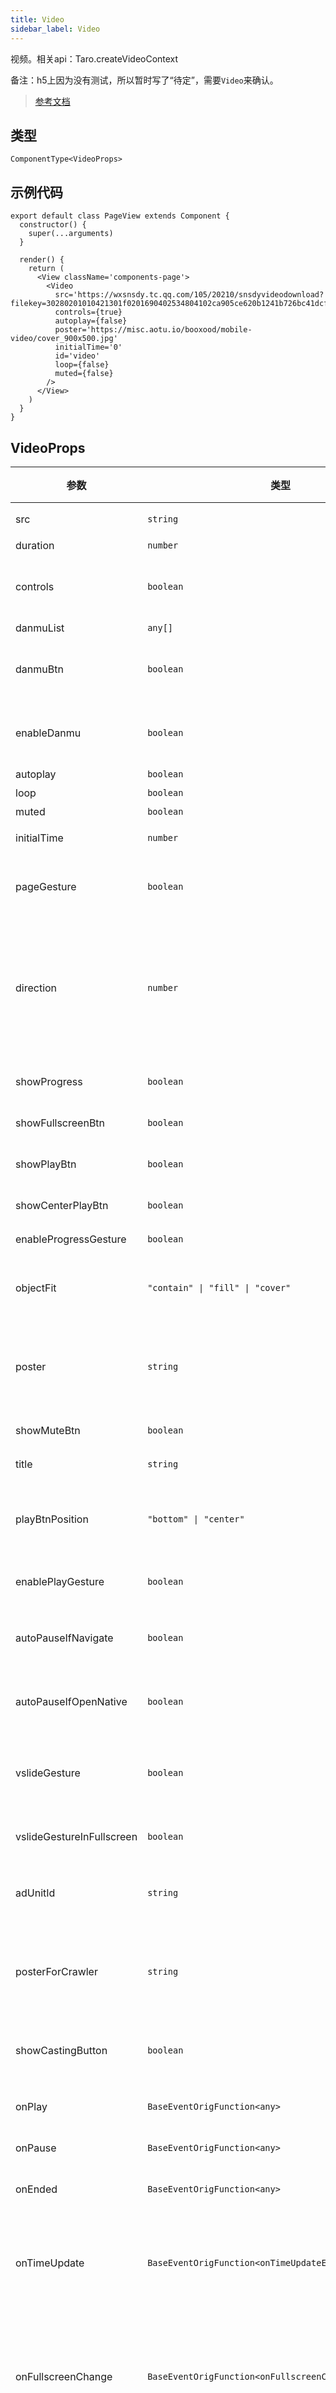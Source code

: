 ```yaml
---
title: Video
sidebar_label: Video
---
```


视频。相关api：Taro.createVideoContext

备注：h5上因为没有测试，所以暂时写了“待定”，需要`Video`来确认。

> [参考文档](https://developers.weixin.qq.com/miniprogram/dev/component/video.html)

## 类型

```tsx
ComponentType<VideoProps>
```

## 示例代码

```tsx
export default class PageView extends Component {
  constructor() {
    super(...arguments)
  }

  render() {
    return (
      <View className='components-page'>
        <Video
          src='https://wxsnsdy.tc.qq.com/105/20210/snsdyvideodownload?filekey=30280201010421301f0201690402534804102ca905ce620b1241b726bc41dcff44e00204012882540400&bizid=1023&hy=SH&fileparam=302c020101042530230204136ffd93020457e3c4ff02024ef202031e8d7f02030f42400204045a320a0201000400'
          controls={true}
          autoplay={false}
          poster='https://misc.aotu.io/booxood/mobile-video/cover_900x500.jpg'
          initialTime='0'
          id='video'
          loop={false}
          muted={false}
        />
      </View>
    )
  }
}
```

## VideoProps

<table>
  <thead>
    <tr>
      <th>参数</th>
      <th>类型</th>
      <th style={{ textAlign: "center"}}>默认值</th>
      <th style={{ textAlign: "center"}}>必填</th>
      <th>说明</th>
    </tr>
  </thead>
  <tbody>
    <tr>
      <td>src</td>
      <td><code>string</code></td>
      <td style={{ textAlign: "center"}}></td>
      <td style={{ textAlign: "center"}}>是</td>
      <td>要播放视频的资源地址</td>
    </tr>
    <tr>
      <td>duration</td>
      <td><code>number</code></td>
      <td style={{ textAlign: "center"}}></td>
      <td style={{ textAlign: "center"}}>否</td>
      <td>指定视频时长</td>
    </tr>
    <tr>
      <td>controls</td>
      <td><code>boolean</code></td>
      <td style={{ textAlign: "center"}}><code>true</code></td>
      <td style={{ textAlign: "center"}}>否</td>
      <td>是否显示默认播放控件（播放/暂停按钮、播放进度、时间）</td>
    </tr>
    <tr>
      <td>danmuList</td>
      <td><code>any[]</code></td>
      <td style={{ textAlign: "center"}}></td>
      <td style={{ textAlign: "center"}}>否</td>
      <td>弹幕列表</td>
    </tr>
    <tr>
      <td>danmuBtn</td>
      <td><code>boolean</code></td>
      <td style={{ textAlign: "center"}}><code>false</code></td>
      <td style={{ textAlign: "center"}}>否</td>
      <td>是否显示弹幕按钮，只在初始化时有效，不能动态变更</td>
    </tr>
    <tr>
      <td>enableDanmu</td>
      <td><code>boolean</code></td>
      <td style={{ textAlign: "center"}}><code>false</code></td>
      <td style={{ textAlign: "center"}}>否</td>
      <td>是否展示弹幕，只在初始化时有效，不能动态变更</td>
    </tr>
    <tr>
      <td>autoplay</td>
      <td><code>boolean</code></td>
      <td style={{ textAlign: "center"}}><code>false</code></td>
      <td style={{ textAlign: "center"}}>否</td>
      <td>是否自动播放</td>
    </tr>
    <tr>
      <td>loop</td>
      <td><code>boolean</code></td>
      <td style={{ textAlign: "center"}}><code>false</code></td>
      <td style={{ textAlign: "center"}}>否</td>
      <td>是否循环播放</td>
    </tr>
    <tr>
      <td>muted</td>
      <td><code>boolean</code></td>
      <td style={{ textAlign: "center"}}><code>false</code></td>
      <td style={{ textAlign: "center"}}>否</td>
      <td>是否静音播放</td>
    </tr>
    <tr>
      <td>initialTime</td>
      <td><code>number</code></td>
      <td style={{ textAlign: "center"}}></td>
      <td style={{ textAlign: "center"}}>否</td>
      <td>指定视频初始播放位置</td>
    </tr>
    <tr>
      <td>pageGesture</td>
      <td><code>boolean</code></td>
      <td style={{ textAlign: "center"}}><code>false</code></td>
      <td style={{ textAlign: "center"}}>否</td>
      <td>在非全屏模式下，是否开启亮度与音量调节手势</td>
    </tr>
    <tr>
      <td>direction</td>
      <td><code>number</code></td>
      <td style={{ textAlign: "center"}}></td>
      <td style={{ textAlign: "center"}}>否</td>
      <td>设置全屏时视频的方向，不指定则根据宽高比自动判断。有效值为 0（正常竖向）, 90（屏幕逆时针90度）, -90（屏幕顺时针90度）</td>
    </tr>
    <tr>
      <td>showProgress</td>
      <td><code>boolean</code></td>
      <td style={{ textAlign: "center"}}><code>true</code></td>
      <td style={{ textAlign: "center"}}>否</td>
      <td>若不设置，宽度大于240时才会显示</td>
    </tr>
    <tr>
      <td>showFullscreenBtn</td>
      <td><code>boolean</code></td>
      <td style={{ textAlign: "center"}}><code>true</code></td>
      <td style={{ textAlign: "center"}}>否</td>
      <td>是否显示全屏按钮</td>
    </tr>
    <tr>
      <td>showPlayBtn</td>
      <td><code>boolean</code></td>
      <td style={{ textAlign: "center"}}><code>true</code></td>
      <td style={{ textAlign: "center"}}>否</td>
      <td>是否显示视频底部控制栏的播放按钮</td>
    </tr>
    <tr>
      <td>showCenterPlayBtn</td>
      <td><code>boolean</code></td>
      <td style={{ textAlign: "center"}}><code>true</code></td>
      <td style={{ textAlign: "center"}}>否</td>
      <td>是否显示视频中间的播放按钮</td>
    </tr>
    <tr>
      <td>enableProgressGesture</td>
      <td><code>boolean</code></td>
      <td style={{ textAlign: "center"}}><code>true</code></td>
      <td style={{ textAlign: "center"}}>否</td>
      <td>是否开启控制进度的手势</td>
    </tr>
    <tr>
      <td>objectFit</td>
      <td><code>&quot;contain&quot; | &quot;fill&quot; | &quot;cover&quot;</code></td>
      <td style={{ textAlign: "center"}}><code>&quot;contain&quot;</code></td>
      <td style={{ textAlign: "center"}}>否</td>
      <td>当视频大小与 video 容器大小不一致时，视频的表现形式</td>
    </tr>
    <tr>
      <td>poster</td>
      <td><code>string</code></td>
      <td style={{ textAlign: "center"}}></td>
      <td style={{ textAlign: "center"}}>否</td>
      <td>视频封面的图片网络资源地址，如果 controls 属性值为 false 则设置 poster 无效</td>
    </tr>
    <tr>
      <td>showMuteBtn</td>
      <td><code>boolean</code></td>
      <td style={{ textAlign: "center"}}><code>false</code></td>
      <td style={{ textAlign: "center"}}>否</td>
      <td>是否显示静音按钮</td>
    </tr>
    <tr>
      <td>title</td>
      <td><code>string</code></td>
      <td style={{ textAlign: "center"}}></td>
      <td style={{ textAlign: "center"}}>否</td>
      <td>视频的标题，全屏时在顶部展示</td>
    </tr>
    <tr>
      <td>playBtnPosition</td>
      <td><code>&quot;bottom&quot; | &quot;center&quot;</code></td>
      <td style={{ textAlign: "center"}}><code>'bottom'</code></td>
      <td style={{ textAlign: "center"}}>否</td>
      <td>播放按钮的位置<br />- <code>bottom</code>: controls bar 上<br />- <code>center</code>: 视频中间</td>
    </tr>
    <tr>
      <td>enablePlayGesture</td>
      <td><code>boolean</code></td>
      <td style={{ textAlign: "center"}}><code>false</code></td>
      <td style={{ textAlign: "center"}}>否</td>
      <td>是否开启播放手势，即双击切换播放/暂停</td>
    </tr>
    <tr>
      <td>autoPauseIfNavigate</td>
      <td><code>boolean</code></td>
      <td style={{ textAlign: "center"}}><code>true</code></td>
      <td style={{ textAlign: "center"}}>否</td>
      <td>当跳转到其它小程序页面时，是否自动暂停本页面的视频</td>
    </tr>
    <tr>
      <td>autoPauseIfOpenNative</td>
      <td><code>boolean</code></td>
      <td style={{ textAlign: "center"}}><code>true</code></td>
      <td style={{ textAlign: "center"}}>否</td>
      <td>当跳转到其它微信原生页面时，是否自动暂停本页面的视频</td>
    </tr>
    <tr>
      <td>vslideGesture</td>
      <td><code>boolean</code></td>
      <td style={{ textAlign: "center"}}><code>false</code></td>
      <td style={{ textAlign: "center"}}>否</td>
      <td>在非全屏模式下，是否开启亮度与音量调节手势（同 <code>page-gesture</code>）</td>
    </tr>
    <tr>
      <td>vslideGestureInFullscreen</td>
      <td><code>boolean</code></td>
      <td style={{ textAlign: "center"}}><code>true</code></td>
      <td style={{ textAlign: "center"}}>否</td>
      <td>在全屏模式下，是否开启亮度与音量调节手势</td>
    </tr>
    <tr>
      <td>adUnitId</td>
      <td><code>string</code></td>
      <td style={{ textAlign: "center"}}></td>
      <td style={{ textAlign: "center"}}>否</td>
      <td>视频前贴广告单元ID，更多详情可参考开放能力<a href="https://developers.weixin.qq.com/miniprogram/dev/framework/open-ability/ad/video-patch-ad.html">视频前贴广告</a></td>
    </tr>
    <tr>
      <td>posterForCrawler</td>
      <td><code>string</code></td>
      <td style={{ textAlign: "center"}}></td>
      <td style={{ textAlign: "center"}}>否</td>
      <td>用于给搜索等场景作为视频封面展示，建议使用无播放 icon 的视频封面图，只支持网络地址</td>
    </tr>
    <tr>
      <td>showCastingButton</td>
      <td><code>boolean</code></td>
      <td style={{ textAlign: "center"}}></td>
      <td style={{ textAlign: "center"}}>否</td>
      <td>显示投屏按钮。只安卓且同层渲染下生效，支持 DLNA 协议</td>
    </tr>
    <tr>
      <td>onPlay</td>
      <td><code>BaseEventOrigFunction&lt;any&gt;</code></td>
      <td style={{ textAlign: "center"}}></td>
      <td style={{ textAlign: "center"}}>否</td>
      <td>当开始/继续播放时触发 play 事件</td>
    </tr>
    <tr>
      <td>onPause</td>
      <td><code>BaseEventOrigFunction&lt;any&gt;</code></td>
      <td style={{ textAlign: "center"}}></td>
      <td style={{ textAlign: "center"}}>否</td>
      <td>当暂停播放时触发 pause 事件</td>
    </tr>
    <tr>
      <td>onEnded</td>
      <td><code>BaseEventOrigFunction&lt;any&gt;</code></td>
      <td style={{ textAlign: "center"}}></td>
      <td style={{ textAlign: "center"}}>否</td>
      <td>当播放到末尾时触发 ended 事件</td>
    </tr>
    <tr>
      <td>onTimeUpdate</td>
      <td><code>BaseEventOrigFunction&lt;onTimeUpdateEventDetail&gt;</code></td>
      <td style={{ textAlign: "center"}}></td>
      <td style={{ textAlign: "center"}}>否</td>
      <td>播放进度变化时触发, 触发频率 250ms 一次<br /><br />event.detail = {`{currentTime, duration}`}</td>
    </tr>
    <tr>
      <td>onFullscreenChange</td>
      <td><code>BaseEventOrigFunction&lt;onFullscreenChangeEventDetail&gt;</code></td>
      <td style={{ textAlign: "center"}}></td>
      <td style={{ textAlign: "center"}}>否</td>
      <td>当视频进入和退出全屏时触发<br /><br />event.detail = {`{fullScreen, direction}`}，direction取为 vertical 或 horizontal</td>
    </tr>
    <tr>
      <td>onWaiting</td>
      <td><code>BaseEventOrigFunction&lt;onWaitingEventDetail&gt;</code></td>
      <td style={{ textAlign: "center"}}></td>
      <td style={{ textAlign: "center"}}>否</td>
      <td>当视频进入和退出全屏时触发<br /><br />event.detail = {`{fullScreen, direction}`}，direction 取为 vertical 或 horizontal</td>
    </tr>
    <tr>
      <td>onError</td>
      <td><code>BaseEventOrigFunction&lt;any&gt;</code></td>
      <td style={{ textAlign: "center"}}></td>
      <td style={{ textAlign: "center"}}>否</td>
      <td>视频播放出错时触发</td>
    </tr>
    <tr>
      <td>onProgress</td>
      <td><code>BaseEventOrigFunction&lt;onProgressEventDetail&gt;</code></td>
      <td style={{ textAlign: "center"}}></td>
      <td style={{ textAlign: "center"}}>否</td>
      <td>加载进度变化时触发，只支持一段加载</td>
    </tr>
    <tr>
      <td>onLoadedMetaData</td>
      <td><code>BaseEventOrigFunction&lt;any&gt;</code></td>
      <td style={{ textAlign: "center"}}></td>
      <td style={{ textAlign: "center"}}>否</td>
      <td>视频元数据加载完成时触发。event.detail = {`{width, height, duration}`}</td>
    </tr>
  </tbody>
</table>

### API 支持度

| API | 微信小程序 | 百度小程序 | 支付宝小程序 | 字节跳动小程序 | H5 | React Native |
| :---: | :---: | :---: | :---: | :---: | :---: | :---: |
| VideoProps.src | ✔️ | ✔️ | ✔️ | ✔️ | ✔️ |  |
| VideoProps.duration | ✔️ | ✔️ | ✔️ |  | (待定) |  |
| VideoProps.controls | ✔️ | ✔️ | ✔️ | ✔️ | ✔️ |  |
| VideoProps.danmuList | ✔️ | ✔️ |  |  | (待定) |  |
| VideoProps.danmuBtn | ✔️ | ✔️ |  |  | (待定) |  |
| VideoProps.enableDanmu | ✔️ | ✔️ |  |  | (待定) |  |
| VideoProps.autoplay | ✔️ | ✔️ | ✔️ | ✔️ | ✔️ |  |
| VideoProps.loop | ✔️ | ✔️ | ✔️ | ✔️ | ✔️ |  |
| VideoProps.muted | ✔️ | ✔️ | ✔️ | ✔️ | ✔️ |  |
| VideoProps.initialTime | ✔️ | ✔️ | ✔️ | ✔️ | ✔️ |  |
| VideoProps.direction | ✔️ | ✔️ | ✔️ |  | (待定) |  |
| VideoProps.showProgress | ✔️ | ✔️ |  |  | (待定) |  |
| VideoProps.showFullscreenBtn | ✔️ | ✔️ | ✔️ |  | (待定) |  |
| VideoProps.showPlayBtn | ✔️ | ✔️ | ✔️ |  | (待定) |  |
| VideoProps.showCenterPlayBtn | ✔️ | ✔️ | ✔️ |  | (待定) |  |
| VideoProps.enableProgressGesture | ✔️ | ✔️ | ✔️ |  | (待定) |  |
| VideoProps.objectFit | ✔️ | ✔️ | ✔️ |  | (待定) |  |
| VideoProps.poster | ✔️ | ✔️ | ✔️ | ✔️ | ✔️ |  |
| VideoProps.showMuteBtn | ✔️ |  |  |  | (待定) |  |
| VideoProps.title | ✔️ |  |  |  | (待定) |  |
| VideoProps.playBtnPosition | ✔️ |  |  |  | (待定) |  |
| VideoProps.enablePlayGesture | ✔️ |  |  |  | (待定) |  |
| VideoProps.autoPauseIfNavigate | ✔️ |  |  |  | (待定) |  |
| VideoProps.autoPauseIfOpenNative | ✔️ |  |  |  | (待定) |  |
| VideoProps.vslideGesture | ✔️ | ✔️ |  |  | (待定) |  |
| VideoProps.vslideGestureInFullscreen | ✔️ |  |  |  | (待定) |  |
| VideoProps.adUnitId | ✔️ |  |  |  |  |  |
| VideoProps.posterForCrawler | ✔️ |  |  |  |  |  |
| VideoProps.showCastingButton | ✔️ |  |  |  |  |  |
| VideoProps.onPlay | ✔️ | ✔️ | ✔️ | ✔️ | ✔️ |  |
| VideoProps.onPause | ✔️ | ✔️ | ✔️ | ✔️ | ✔️ |  |
| VideoProps.onEnded | ✔️ | ✔️ | ✔️ | ✔️ | ✔️ |  |
| VideoProps.onTimeUpdate | ✔️ | ✔️ | ✔️ | ✔️ | ✔️ |  |
| VideoProps.onFullscreenChange | ✔️ | ✔️ | ✔️ |  | (待定) |  |
| VideoProps.onWaiting | ✔️ | ✔️ |  |  | (待定) |  |
| VideoProps.onError | ✔️ | ✔️ | ✔️ | ✔️ | ✔️ |  |
| VideoProps.onProgress | ✔️ |  | ✔️ |  | (待定) |  |
| VideoProps.onLoadedMetaData | ✔️ |  |  |  |  |  |

### direction

direction 的合法值

<table>
  <thead>
    <tr>
      <th>参数</th>
      <th>说明</th>
    </tr>
  </thead>
  <tbody>
    <tr>
      <td>0</td>
      <td>正常竖向</td>
    </tr>
    <tr>
      <td>90</td>
      <td>屏幕逆时针90度</td>
    </tr>
    <tr>
      <td>-90</td>
      <td>屏幕顺时针90度</td>
    </tr>
  </tbody>
</table>

### objectFit

objectFit 的合法值

<table>
  <thead>
    <tr>
      <th>参数</th>
      <th>说明</th>
    </tr>
  </thead>
  <tbody>
    <tr>
      <td>contain</td>
      <td>包含</td>
    </tr>
    <tr>
      <td>fill</td>
      <td>填充</td>
    </tr>
    <tr>
      <td>cover</td>
      <td>覆盖</td>
    </tr>
  </tbody>
</table>

### playBtnPosition

playBtnPosition 的合法值

<table>
  <thead>
    <tr>
      <th>参数</th>
      <th>说明</th>
    </tr>
  </thead>
  <tbody>
    <tr>
      <td>bottom</td>
      <td>controls bar上</td>
    </tr>
    <tr>
      <td>center</td>
      <td>视频中间</td>
    </tr>
  </tbody>
</table>

### onTimeUpdateEventDetail

<table>
  <thead>
    <tr>
      <th>参数</th>
      <th>类型</th>
      <th>说明</th>
    </tr>
  </thead>
  <tbody>
    <tr>
      <td>currentTime</td>
      <td><code>number</code></td>
      <td>当前时间</td>
    </tr>
    <tr>
      <td>duration</td>
      <td><code>number</code></td>
      <td>持续时间</td>
    </tr>
  </tbody>
</table>

### onFullscreenChangeEventDetail

<table>
  <thead>
    <tr>
      <th>参数</th>
      <th>类型</th>
      <th>说明</th>
    </tr>
  </thead>
  <tbody>
    <tr>
      <td>direction</td>
      <td><code>number</code></td>
      <td>方向</td>
    </tr>
    <tr>
      <td>fullScreen</td>
      <td><code>number | boolean</code></td>
      <td>全屏</td>
    </tr>
  </tbody>
</table>

### onWaitingEventDetail

<table>
  <thead>
    <tr>
      <th>参数</th>
      <th>类型</th>
      <th>说明</th>
    </tr>
  </thead>
  <tbody>
    <tr>
      <td>direction</td>
      <td><code>number</code></td>
      <td>方向</td>
    </tr>
    <tr>
      <td>fullScreen</td>
      <td><code>number | boolean</code></td>
      <td>全屏</td>
    </tr>
  </tbody>
</table>

### onProgressEventDetail

<table>
  <thead>
    <tr>
      <th>参数</th>
      <th>类型</th>
      <th>说明</th>
    </tr>
  </thead>
  <tbody>
    <tr>
      <td>buffered</td>
      <td><code>number</code></td>
      <td>百分比</td>
    </tr>
  </tbody>
</table>

## API 支持度

| API | 微信小程序 | 百度小程序 | 支付宝小程序 | 字节跳动小程序 | H5 | React Native |
| :---: | :---: | :---: | :---: | :---: | :---: | :---: |
| Video | ✔️ | ✔️ | ✔️ | ✔️ | ✔️ |  |

